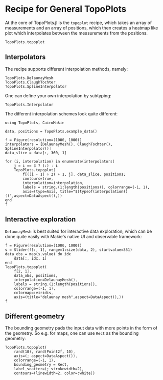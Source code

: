 # Recipe for General TopoPlots


At the core of TopoPlots.jl is the `topoplot` recipe, which takes an array of measurements and an array of positions, which then creates a heatmap like plot which interpolates between the measurements from the positions.

```@docs
TopoPlots.topoplot
```


## Interpolators

The recipe supports different interpolation methods, namely:

```@docs
TopoPlots.DelaunayMesh
TopoPlots.ClaughTochter
TopoPlots.SplineInterpolator
```
One can define your own interpolation by subtyping:

```@docs
TopoPlots.Interpolator
```

The different interpolation schemes look quite different:

```@example 1
using TopoPlots, CairoMakie

data, positions = TopoPlots.example_data()

f = Figure(resolution=(1000, 1000))
interpolators = [DelaunayMesh(), ClaughTochter(), SplineInterpolator()]
data_slice = data[:, 360, 1]

for (i, interpolation) in enumerate(interpolators)
    j = i == 3 ? (:) : i
    TopoPlots.topoplot(
        f[((i - 1) ÷ 2) + 1, j], data_slice, positions;
        contours=true,
        interpolation=interpolation,
        labels = string.(1:length(positions)), colorrange=(-1, 1),
        axis=(type=Axis, title="$(typeof(interpolation))()",aspect=DataAspect(),))
end
f
```

## Interactive exploration

`DelaunayMesh` is best suited for interactive data exploration, which can be done quite easily with Makie's native UI and observable framework:

```@example 1
f = Figure(resolution=(1000, 1000))
s = Slider(f[:, 1], range=1:size(data, 2), startvalue=351)
data_obs = map(s.value) do idx
    data[:, idx, 1]
end
TopoPlots.topoplot(
    f[2, 1],
    data_obs, positions,
    interpolation=DelaunayMesh(),
    labels = string.(1:length(positions)),
    colorrange=(-1, 1),
    colormap=:viridis,
    axis=(title="delaunay mesh",aspect=DataAspect(),))
f
```

## Different geometry

The bounding geometry pads the input data with more points in the form of the geometry.
So e.g. for maps, one can use `Rect` as the bounding geometry:

```@example 1
TopoPlots.topoplot(
    rand(10), rand(Point2f, 10),
    axis=(; aspect=DataAspect()),
    colorrange=(-1, 1),
    bounding_geometry = Rect,
    label_scatter=(; strokewidth=2),
    contours=(linewidth=2, color=:white))
```
